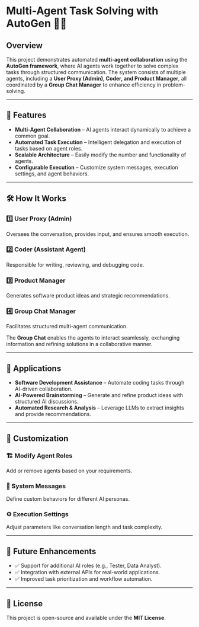 # Multi-Agent Task Solving with AutoGen 🤖🤝  

## Overview  
This project demonstrates automated **multi-agent collaboration** using the **AutoGen framework**, where AI agents work together to solve complex tasks through structured communication. The system consists of multiple agents, including a **User Proxy (Admin), Coder, and Product Manager**, all coordinated by a **Group Chat Manager** to enhance efficiency in problem-solving.  

---

## 🚀 Features  
- **Multi-Agent Collaboration** – AI agents interact dynamically to achieve a common goal.  
- **Automated Task Execution** – Intelligent delegation and execution of tasks based on agent roles.  
- **Scalable Architecture** – Easily modify the number and functionality of agents.  
- **Configurable Execution** – Customize system messages, execution settings, and agent behaviors.  

---

## 🛠 How It Works  

### 1️⃣ User Proxy (Admin)  
Oversees the conversation, provides input, and ensures smooth execution.  

### 2️⃣ Coder (Assistant Agent)  
Responsible for writing, reviewing, and debugging code.  

### 3️⃣ Product Manager  
Generates software product ideas and strategic recommendations.  

### 4️⃣ Group Chat Manager  
Facilitates structured multi-agent communication.  

The **Group Chat** enables the agents to interact seamlessly, exchanging information and refining solutions in a collaborative manner.  

---

## 📌 Applications  
- **Software Development Assistance** – Automate coding tasks through AI-driven collaboration.  
- **AI-Powered Brainstorming** – Generate and refine product ideas with structured AI discussions.  
- **Automated Research & Analysis** – Leverage LLMs to extract insights and provide recommendations.  

---

## 🔧 Customization  

### 🏗 Modify Agent Roles  
Add or remove agents based on your requirements.  

### 📝 System Messages  
Define custom behaviors for different AI personas.  

### ⚙️ Execution Settings  
Adjust parameters like conversation length and task complexity.  

---

## 🚀 Future Enhancements  
- ✅ Support for additional AI roles (e.g., Tester, Data Analyst).  
- ✅ Integration with external APIs for real-world applications.  
- ✅ Improved task prioritization and workflow automation.  

---

## 📜 License  
This project is open-source and available under the **MIT License**.  
